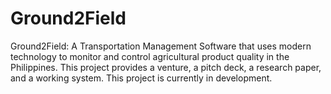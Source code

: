 # Ground2Field
Ground2Field: A Transportation Management Software that uses modern technology to monitor and control agricultural product quality in the Philippines. This project provides a venture, a pitch deck, a research paper, and a working system. This project is currently in development.
